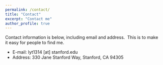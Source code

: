 ```yaml
---
permalink: /contact/
title: "Contact"
excerpt: "Contact me"
author_profile: true
---
```

Contact information is below, including email and address.  This is to make it easy for people to find me.

* E-mail: lyt1314 [at] stanford.edu
* Address: 330 Jane Stanford Way, Stanford, CA 94305
